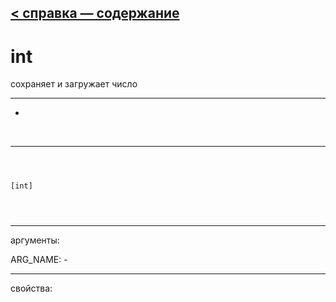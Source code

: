 [< справка — содержание](ceammc_lib.html)
---

# int


сохраняет и загружает число

---

-
<br>


---


```



[int]


            
```

---
аргументы:

ARG_NAME: -<br>

---
свойства:


